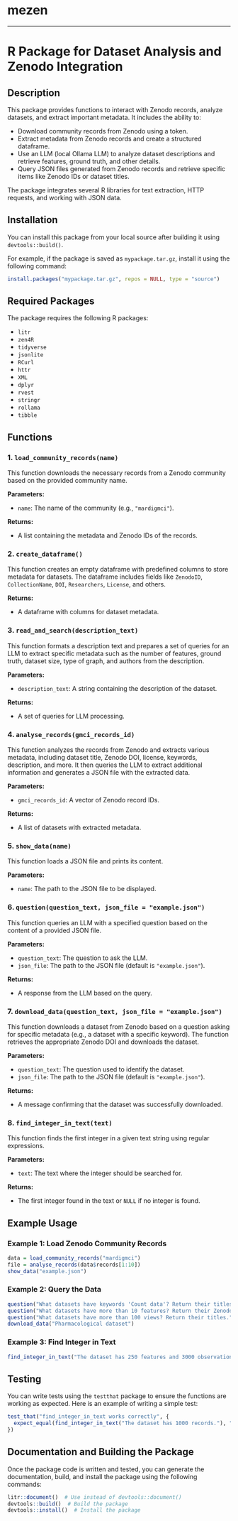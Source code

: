 # mezen

---

# R Package for Dataset Analysis and Zenodo Integration

## Description

This package provides functions to interact with Zenodo records, analyze datasets, and extract important metadata. It includes the ability to:

- Download community records from Zenodo using a token.
- Extract metadata from Zenodo records and create a structured dataframe.
- Use an LLM (local Ollama LLM) to analyze dataset descriptions and retrieve features, ground truth, and other details.
- Query JSON files generated from Zenodo records and retrieve specific items like Zenodo IDs or dataset titles.

The package integrates several R libraries for text extraction, HTTP requests, and working with JSON data.

## Installation

You can install this package from your local source after building it using `devtools::build()`.

For example, if the package is saved as `mypackage.tar.gz`, install it using the following command:

```r
install.packages("mypackage.tar.gz", repos = NULL, type = "source")
```

## Required Packages

The package requires the following R packages:
- `litr`
- `zen4R`
- `tidyverse`
- `jsonlite`
- `RCurl`
- `httr`
- `XML`
- `dplyr`
- `rvest`
- `stringr`
- `rollama`
- `tibble`

## Functions

### 1. `load_community_records(name)`

This function downloads the necessary records from a Zenodo community based on the provided community name.

**Parameters:**
- `name`: The name of the community (e.g., `"mardigmci"`).

**Returns:**
- A list containing the metadata and Zenodo IDs of the records.

### 2. `create_dataframe()`

This function creates an empty dataframe with predefined columns to store metadata for datasets. The dataframe includes fields like `ZenodoID`, `CollectionName`, `DOI`, `Researchers`, `License`, and others.

**Returns:**
- A dataframe with columns for dataset metadata.

### 3. `read_and_search(description_text)`

This function formats a description text and prepares a set of queries for an LLM to extract specific metadata such as the number of features, ground truth, dataset size, type of graph, and authors from the description.

**Parameters:**
- `description_text`: A string containing the description of the dataset.

**Returns:**
- A set of queries for LLM processing.

### 4. `analyse_records(gmci_records_id)`

This function analyzes the records from Zenodo and extracts various metadata, including dataset title, Zenodo DOI, license, keywords, description, and more. It then queries the LLM to extract additional information and generates a JSON file with the extracted data.

**Parameters:**
- `gmci_records_id`: A vector of Zenodo record IDs.

**Returns:**
- A list of datasets with extracted metadata.

### 5. `show_data(name)`

This function loads a JSON file and prints its content.

**Parameters:**
- `name`: The path to the JSON file to be displayed.

### 6. `question(question_text, json_file = "example.json")`

This function queries an LLM with a specified question based on the content of a provided JSON file.

**Parameters:**
- `question_text`: The question to ask the LLM.
- `json_file`: The path to the JSON file (default is `"example.json"`).

**Returns:**
- A response from the LLM based on the query.

### 7. `download_data(question_text, json_file = "example.json")`

This function downloads a dataset from Zenodo based on a question asking for specific metadata (e.g., a dataset with a specific keyword). The function retrieves the appropriate Zenodo DOI and downloads the dataset.

**Parameters:**
- `question_text`: The question used to identify the dataset.
- `json_file`: The path to the JSON file (default is `"example.json"`).

**Returns:**
- A message confirming that the dataset was successfully downloaded.

### 8. `find_integer_in_text(text)`

This function finds the first integer in a given text string using regular expressions.

**Parameters:**
- `text`: The text where the integer should be searched for.

**Returns:**
- The first integer found in the text or `NULL` if no integer is found.

## Example Usage

### Example 1: Load Zenodo Community Records

```r
data = load_community_records("mardigmci")
file = analyse_records(data$records[1:10])
show_data("example.json")
```

### Example 2: Query the Data

```r
question("What datasets have keywords 'Count data'? Return their titles.")
question("What datasets have more than 10 features? Return their Zenodo IDs.")
question("What datasets have more than 100 views? Return their titles.")
download_data("Pharmacological dataset")
```

### Example 3: Find Integer in Text

```r
find_integer_in_text("The dataset has 250 features and 3000 observations.")
```

## Testing

You can write tests using the `testthat` package to ensure the functions are working as expected. Here is an example of writing a simple test:

```r
test_that("find_integer_in_text works correctly", {
  expect_equal(find_integer_in_text("The dataset has 1000 records."), "1000")
})
```

## Documentation and Building the Package

Once the package code is written and tested, you can generate the documentation, build, and install the package using the following commands:

```r
litr::document()  # Use instead of devtools::document()
devtools::build()  # Build the package
devtools::install()  # Install the package
```